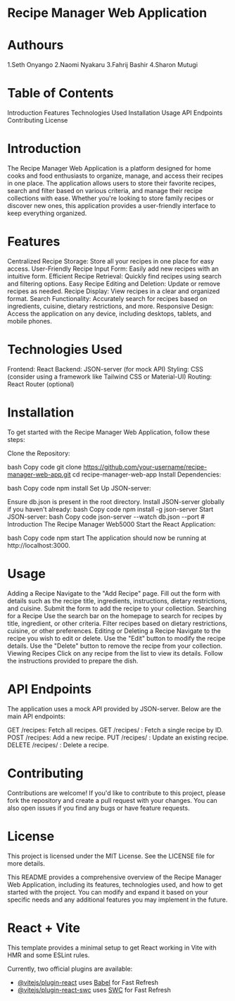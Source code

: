 

# Recipe Manager Web Application

# Authours
1.Seth Onyango
2.Naomi Nyakaru
3.Fahrij Bashir
4.Sharon Mutugi

# Table of Contents
Introduction
Features
Technologies Used
Installation
Usage
API Endpoints
Contributing
License

# Introduction
The Recipe Manager Web Application is a platform designed for home cooks and food enthusiasts to organize, manage, and access their recipes in one place. The application allows users to store their favorite recipes, search and filter based on various criteria, and manage their recipe collections with ease. Whether you're looking to store family recipes or discover new ones, this application provides a user-friendly interface to keep everything organized.

# Features
Centralized Recipe Storage: Store all your recipes in one place for easy access.
User-Friendly Recipe Input Form: Easily add new recipes with an intuitive form.
Efficient Recipe Retrieval: Quickly find recipes using search and filtering options.
Easy Recipe Editing and Deletion: Update or remove recipes as needed.
Recipe Display: View recipes in a clear and organized format.
Search Functionality: Accurately search for recipes based on ingredients, cuisine, dietary restrictions, and more.
Responsive Design: Access the application on any device, including desktops, tablets, and mobile phones.

# Technologies Used
Frontend: React
Backend: JSON-server (for mock API)
Styling: CSS (consider using a framework like Tailwind CSS or Material-UI)
Routing: React Router (optional)

# Installation
To get started with the Recipe Manager Web Application, follow these steps:

Clone the Repository:

bash
Copy code
git clone https://github.com/your-username/recipe-manager-web-app.git
cd recipe-manager-web-app
Install Dependencies:

bash
Copy code
npm install
Set Up JSON-server:

Ensure db.json is present in the root directory.
Install JSON-server globally if you haven't already:
bash
Copy code
npm install -g json-server
Start JSON-server:
bash
Copy code
json-server --watch db.json --port # Introduction
The Recipe Manager Web5000
Start the React Application:

bash
Copy code
npm start
The application should now be running at http://localhost:3000.

# Usage
Adding a Recipe
Navigate to the "Add Recipe" page.
Fill out the form with details such as the recipe title, ingredients, instructions, dietary restrictions, and cuisine.
Submit the form to add the recipe to your collection.
Searching for a Recipe
Use the search bar on the homepage to search for recipes by title, ingredient, or other criteria.
Filter recipes based on dietary restrictions, cuisine, or other preferences.
Editing or Deleting a Recipe
Navigate to the recipe you wish to edit or delete.
Use the "Edit" button to modify the recipe details.
Use the "Delete" button to remove the recipe from your collection.
Viewing Recipes
Click on any recipe from the list to view its details.
Follow the instructions provided to prepare the dish.

# API Endpoints
The application uses a mock API provided by JSON-server. Below are the main API endpoints:

GET /recipes: Fetch all recipes.
GET /recipes/
: Fetch a single recipe by ID.
POST /recipes: Add a new recipe.
PUT /recipes/
: Update an existing recipe.
DELETE /recipes/
: Delete a recipe.

# Contributing
Contributions are welcome! If you'd like to contribute to this project, please fork the repository and create a pull request with your changes. You can also open issues if you find any bugs or have feature requests.

# License
This project is licensed under the MIT License. See the LICENSE file for more details.

This README provides a comprehensive overview of the Recipe Manager Web Application, including its features, technologies used, and how to get started with the project. You can modify and expand it based on your specific needs and any additional features you may implement in the future.

# React + Vite

This template provides a minimal setup to get React working in Vite with HMR and some ESLint rules.

Currently, two official plugins are available:

- [@vitejs/plugin-react](https://github.com/vitejs/vite-plugin-react/blob/main/packages/plugin-react/README.md) uses [Babel](https://babeljs.io/) for Fast Refresh
- [@vitejs/plugin-react-swc](https://github.com/vitejs/vite-plugin-react-swc) uses [SWC](https://swc.rs/) for Fast Refresh





